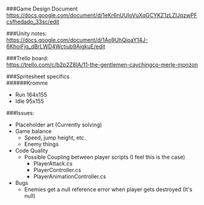 ###Game Design Document  	
https://docs.google.com/document/d/1eKr6nUUIoVuXqGCYKZ1zLZIJqzwPFcsfhedado_33sc/edit

###Unity notes:  
https://docs.google.com/document/d/1Ao9UhQioaY14J-6KhoiFjg_dBrLWD4Wctiub9AjgkuE/edit

###Trello board:  
https://trello.com/c/b2p2Z8IA/11-the-gentlemen-caychingco-merle-monzon

###Spritesheet specifics  
######Kromme  
* Run 164x155
* Idle 95x155

###Issues:  
* Placeholder art (Currently solving)
* Game balance
	* Speed, jump height, etc.
	* Enemy things
* Code Quality
	* Possible Coupling between player scripts (I feel this is the case)
		* PlayerAttack.cs
		* PlayerController.cs
		* PlayerAnimationController.cs
* Bugs
	* Enemies get a null reference error when player gets destroyed (It's null)